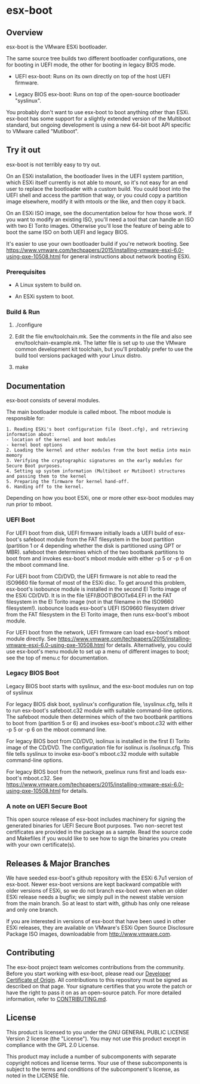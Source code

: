 

# esx-boot

## Overview

esx-boot is the VMware ESXi bootloader.  

The same source tree builds two different bootloader configurations, one for booting in UEFI mode, the other for booting in legacy BIOS mode.

* UEFI esx-boot: Runs on its own directly on top of the host UEFI firmware.

* Legacy BIOS esx-boot: Runs on top of the open-source bootloader "syslinux".

You probably don't want to use esx-boot to boot anything other than ESXi.  esx-boot has some support for a slightly extended version of the Multiboot standard, but ongoing development is using a new 64-bit boot API specific to VMware called "Mutiboot".

## Try it out

esx-boot is not terribly easy to try out.

On an ESXi installation, the bootloader lives in the UEFI system partition, which ESXi itself currently is not able to mount, so it's not easy for an end user to replace the bootloader with a custom build.  You could boot into the UEFI shell and access the partition that way, or you could copy a partition image elsewhere, modify it with mtools or the like, and then copy it back.

On an ESXi ISO image, see the documentation below for how those work.  If you want to modify an existing ISO, you'll need a tool that can handle an ISO with two El Torito images.  Otherwise you'll lose the feature of being able to boot the same ISO on both UEFI and legacy BIOS.

It's easier to use your own bootloader build if you're network booting.  See https://www.vmware.com/techpapers/2015/installing-vmware-esxi-6.0-using-pxe-10508.html for general instructions about network booting ESXi.

### Prerequisites

* A Linux system to build on.

* An ESXi system to boot.

### Build & Run

1. ./configure

2. Edit the file env/toolchain.mk.  See the comments in the file and
   also see env/toolchain-example.mk.  The latter file is set up to
   use the VMware common development kit toolchain, but you'll
   probably prefer to use the build tool versions packaged with your
   Linux distro.

3. make

## Documentation

esx-boot consists of several modules.

The main bootloader module is called mboot. The mboot module is responsible for:

    1. Reading ESXi's boot configuration file (boot.cfg), and retrieving information about:
    - location of the kernel and boot modules
    - kernel boot options
    2. Loading the kernel and other modules from the boot media into main memory
    3. Verifying the cryptographic signatures on the early modules for Secure Boot purposes.
    4. Setting up system information (Multiboot or Mutiboot) structures and passing them to the kernel
    5. Preparing the firmware for kernel hand-off.
    6. Handing off to the kernel. 

Depending on how you boot ESXi, one or more other esx-boot modules may run prior to mboot.

### UEFI Boot

For UEFI boot from disk, UEFI firmware initially loads a UEFI build of esx-boot's safeboot module from the FAT filesystem in the boot partition (partition 1 or 4 depending whether the disk is partitioned using GPT or MBR).  safeboot then determines which of the two bootbank partitions to boot from and invokes esx-boot's mboot module with either -p 5 or -p 6 on the mboot command line.

For UEFI boot from CD/DVD, the UEFI firmware is not able to read the ISO9660 file format of most of the ESXi disc. To get around this problem, esx-boot's isobounce module is installed in the second El Torito image of the ESXi CD/DVD. It is in the file \EFI\BOOT\BOOTx64.EFI in the FAT filesystem in the El Torito image (not in that filename in the ISO9660 filesystem!). isobounce loads esx-boot's UEFI ISO9660 filesystem driver from the FAT filesystem in the El Torito image, then runs esx-boot's mboot module.

For UEFI boot from the network, UEFI firmware can load esx-boot's mboot module directly.  See https://www.vmware.com/techpapers/2015/installing-vmware-esxi-6.0-using-pxe-10508.html for details.  Alternatively, you could use esx-boot's menu module to set up a menu of different images to boot; see the top of menu.c for documentation.

### Legacy BIOS Boot

Legacy BIOS boot starts with syslinux, and the esx-boot modules run on top of syslinux

For legacy BIOS disk boot, syslinux's configuration file, \syslinux.cfg, tells it to run esx-boot's safeboot.c32 module with suitable command-line options.   The safeboot module then determines which of the two bootbank partitions to boot from (partition 5 or 6) and invokes esx-boot's mboot.c32 with either -p 5 or -p 6 on the mboot command line.

For legacy BIOS boot from CD/DVD, isolinux is installed in the first El Torito image of the CD/DVD. The configuration file for isolinux is /isolinux.cfg. This file tells syslinux to invoke esx-boot's mboot.c32 module with suitable command-line options.

For legacy BIOS boot from the network, pxelinux runs first and loads esx-boot's mboot.c32.  See https://www.vmware.com/techpapers/2015/installing-vmware-esxi-6.0-using-pxe-10508.html for details.

### A note on UEFI Secure Boot

This open source release of esx-boot includes machinery for signing the generated binaries for UEFI Secure Boot purposes.  Two non-secret test certificates are provided in the package as a sample.  Read the source code and Makefiles if you would like to see how to sign the binaries you create with your own certificate(s).

## Releases & Major Branches

We have seeded esx-boot's github repository with the ESXi 6.7u1 version of esx-boot.  Newer esx-boot versions are kept backward compatible with older versions of ESXi, so we do not branch esx-boot even when an older ESXi release needs a bugfix; we simply pull in the newest stable version from the main branch.  So at least to start with, github has only one release and only one branch.

If you are interested in versions of esx-boot that have been used in other ESXi releases, they are available on VMware's ESXi Open Source Disclosure Package ISO images, downloadable from http://www.vmware.com.

## Contributing

The esx-boot project team welcomes contributions from the community. Before you start working with esx-boot, please read our [Developer Certificate of Origin](https://cla.vmware.com/dco). All contributions to this repository must be signed as described on that page. Your signature certifies that you wrote the patch or have the right to pass it on as an open-source patch. For more detailed information, refer to [CONTRIBUTING.md](CONTRIBUTING.md).

## License

This product is licensed to you under the GNU GENERAL PUBLIC LICENSE Version 2 license (the "License").  You may not use this product except in compliance with the GPL 2.0 License.  

This product may include a number of subcomponents with separate copyright notices and license terms. Your use of these subcomponents is subject to the terms and conditions of the subcomponent's license, as noted in the LICENSE file. 
